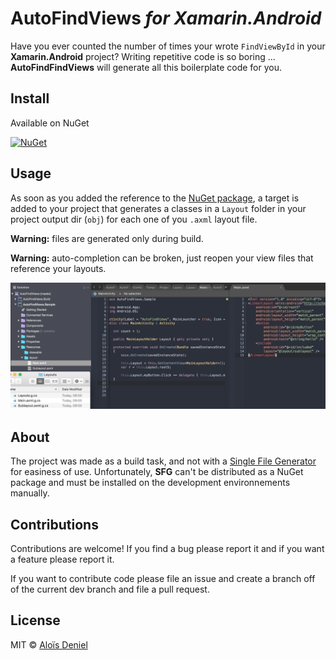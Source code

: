 # AutoFindViews *for Xamarin.Android*

Have you ever counted the number of times your wrote `FindViewById` in your **Xamarin.Android** project? Writing repetitive code is so boring ... **AutoFindFindViews** will generate all this boilerplate code for you.

## Install

Available on NuGet

[![NuGet](https://img.shields.io/nuget/v/AutoFindViews.svg?label=NuGet)](https://www.nuget.org/packages/AutoFindViews/)

## Usage

As soon as you added the reference to the [NuGet package](https://www.nuget.org/packages/AutoFindViews/), a target is added to your project that generates a classes in a `Layout` folder in your project output dir (`obj`) for each one of you `.axml` layout file.

**Warning:** files are generated only during build.

**Warning:** auto-completion can be broken, just reopen your view files that reference your layouts.

![illustration](Documentation/illustration.png)

## About

The project was made as a build task, and not with a [Single File Generator](https://msdn.microsoft.com/en-us/library/bb166817.aspx) for easiness of use. Unfortunately, **SFG** can't be distributed as a NuGet package and must be installed on the development environnements manually.

## Contributions

Contributions are welcome! If you find a bug please report it and if you want a feature please report it.

If you want to contribute code please file an issue and create a branch off of the current dev branch and file a pull request.

## License

MIT © [Aloïs Deniel](http://aloisdeniel.github.io)